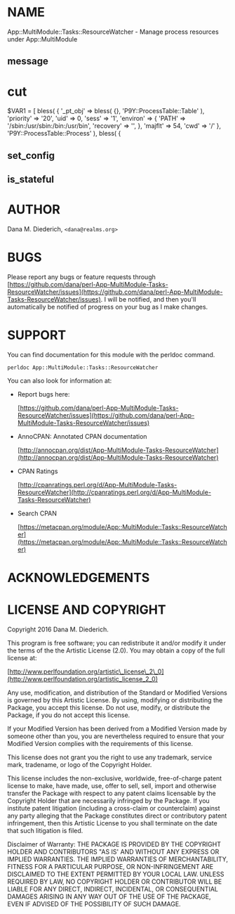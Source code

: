 # NAME

App::MultiModule::Tasks::ResourceWatcher - Manage process resources under App::MultiModule

## message

# cut
$VAR1 = \[
          bless( {
                   '\_pt\_obj' => bless( {}, 'P9Y::ProcessTable::Table' ),
                   'priority' => '20',
                   'uid' => 0,
                   'sess' => '1',
                   'environ' => {
                                  'PATH' => '/sbin:/usr/sbin:/bin:/usr/bin',
                                  'recovery' => '',
                                },
                   'majflt' => 54,
                   'cwd' => '/'
                 }, 'P9Y::ProcessTable::Process' ),
          bless( {

## set\_config

## is\_stateful

# AUTHOR

Dana M. Diederich, `<dana@realms.org>`

# BUGS

Please report any bugs or feature requests through [https://github.com/dana/perl-App-MultiModule-Tasks-ResourceWatcher/issues](https://github.com/dana/perl-App-MultiModule-Tasks-ResourceWatcher/issues).  I will be notified, and then you'll
automatically be notified of progress on your bug as I make changes.

# SUPPORT

You can find documentation for this module with the perldoc command.

    perldoc App::MultiModule::Tasks::ResourceWatcher

You can also look for information at:

- Report bugs here:

    [https://github.com/dana/perl-App-MultiModule-Tasks-ResourceWatcher/issues](https://github.com/dana/perl-App-MultiModule-Tasks-ResourceWatcher/issues)

- AnnoCPAN: Annotated CPAN documentation

    [http://annocpan.org/dist/App-MultiModule-Tasks-ResourceWatcher](http://annocpan.org/dist/App-MultiModule-Tasks-ResourceWatcher)

- CPAN Ratings

    [http://cpanratings.perl.org/d/App-MultiModule-Tasks-ResourceWatcher](http://cpanratings.perl.org/d/App-MultiModule-Tasks-ResourceWatcher)

- Search CPAN

    [https://metacpan.org/module/App::MultiModule::Tasks::ResourceWatcher](https://metacpan.org/module/App::MultiModule::Tasks::ResourceWatcher)

# ACKNOWLEDGEMENTS

# LICENSE AND COPYRIGHT

Copyright 2016 Dana M. Diederich.

This program is free software; you can redistribute it and/or modify it
under the terms of the the Artistic License (2.0). You may obtain a
copy of the full license at:

[http://www.perlfoundation.org/artistic\_license\_2\_0](http://www.perlfoundation.org/artistic_license_2_0)

Any use, modification, and distribution of the Standard or Modified
Versions is governed by this Artistic License. By using, modifying or
distributing the Package, you accept this license. Do not use, modify,
or distribute the Package, if you do not accept this license.

If your Modified Version has been derived from a Modified Version made
by someone other than you, you are nevertheless required to ensure that
your Modified Version complies with the requirements of this license.

This license does not grant you the right to use any trademark, service
mark, tradename, or logo of the Copyright Holder.

This license includes the non-exclusive, worldwide, free-of-charge
patent license to make, have made, use, offer to sell, sell, import and
otherwise transfer the Package with respect to any patent claims
licensable by the Copyright Holder that are necessarily infringed by the
Package. If you institute patent litigation (including a cross-claim or
counterclaim) against any party alleging that the Package constitutes
direct or contributory patent infringement, then this Artistic License
to you shall terminate on the date that such litigation is filed.

Disclaimer of Warranty: THE PACKAGE IS PROVIDED BY THE COPYRIGHT HOLDER
AND CONTRIBUTORS "AS IS' AND WITHOUT ANY EXPRESS OR IMPLIED WARRANTIES.
THE IMPLIED WARRANTIES OF MERCHANTABILITY, FITNESS FOR A PARTICULAR
PURPOSE, OR NON-INFRINGEMENT ARE DISCLAIMED TO THE EXTENT PERMITTED BY
YOUR LOCAL LAW. UNLESS REQUIRED BY LAW, NO COPYRIGHT HOLDER OR
CONTRIBUTOR WILL BE LIABLE FOR ANY DIRECT, INDIRECT, INCIDENTAL, OR
CONSEQUENTIAL DAMAGES ARISING IN ANY WAY OUT OF THE USE OF THE PACKAGE,
EVEN IF ADVISED OF THE POSSIBILITY OF SUCH DAMAGE.
